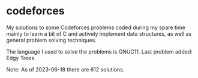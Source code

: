 # codeforces
My solutions to some Codeforces problems coded during my spare time mainly to learn a bit of C and actively implement data structures, as well as general problem solving techniques.

The language I used to solve the problems is GNUC11. Last problem added: Edgy Trees.

Note: As of 2023-06-18 there are 612 solutions.
